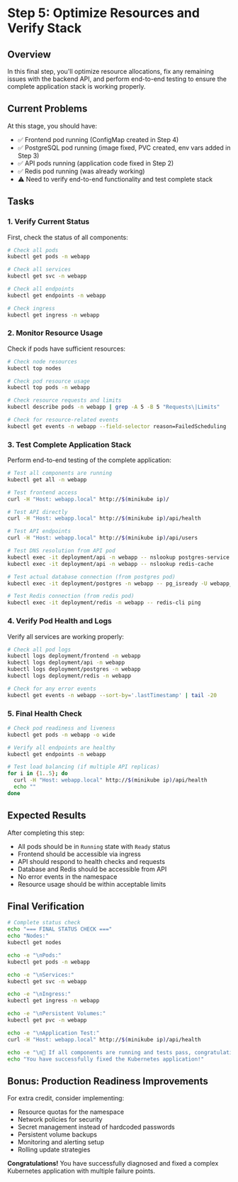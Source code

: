 # Step 5: Optimize Resources and Verify Stack

## Overview

In this final step, you'll optimize resource allocations, fix any remaining issues with the backend API, and perform end-to-end testing to ensure the complete application stack is working properly.

## Current Problems

At this stage, you should have:
- ✅ Frontend pod running (ConfigMap created in Step 4)
- ✅ PostgreSQL pod running (image fixed, PVC created, env vars added in Step 3)
- ✅ API pods running (application code fixed in Step 2)
- ✅ Redis pod running (was already working)
- ⚠️ Need to verify end-to-end functionality and test complete stack

## Tasks

### 1. Verify Current Status

First, check the status of all components:

```bash
# Check all pods
kubectl get pods -n webapp

# Check all services
kubectl get svc -n webapp

# Check all endpoints
kubectl get endpoints -n webapp

# Check ingress
kubectl get ingress -n webapp
```

### 2. Monitor Resource Usage

Check if pods have sufficient resources:

```bash
# Check node resources
kubectl top nodes

# Check pod resource usage
kubectl top pods -n webapp

# Check resource requests and limits
kubectl describe pods -n webapp | grep -A 5 -B 5 "Requests\|Limits"

# Check for resource-related events
kubectl get events -n webapp --field-selector reason=FailedScheduling
```

### 3. Test Complete Application Stack

Perform end-to-end testing of the complete application:

```bash
# Test all components are running
kubectl get all -n webapp

# Test frontend access
curl -H "Host: webapp.local" http://$(minikube ip)/

# Test API directly
curl -H "Host: webapp.local" http://$(minikube ip)/api/health

# Test API endpoints
curl -H "Host: webapp.local" http://$(minikube ip)/api/users

# Test DNS resolution from API pod
kubectl exec -it deployment/api -n webapp -- nslookup postgres-service
kubectl exec -it deployment/api -n webapp -- nslookup redis-cache

# Test actual database connection (from postgres pod)
kubectl exec -it deployment/postgres -n webapp -- pg_isready -U webapp_user

# Test Redis connection (from redis pod)
kubectl exec -it deployment/redis -n webapp -- redis-cli ping
```

### 4. Verify Pod Health and Logs

Verify all services are working properly:

```bash
# Check all pod logs
kubectl logs deployment/frontend -n webapp
kubectl logs deployment/api -n webapp
kubectl logs deployment/postgres -n webapp
kubectl logs deployment/redis -n webapp

# Check for any error events
kubectl get events -n webapp --sort-by='.lastTimestamp' | tail -20
```

### 5. Final Health Check

```bash
# Check pod readiness and liveness
kubectl get pods -n webapp -o wide

# Verify all endpoints are healthy
kubectl get endpoints -n webapp

# Test load balancing (if multiple API replicas)
for i in {1..5}; do
  curl -H "Host: webapp.local" http://$(minikube ip)/api/health
  echo ""
done
```

## Expected Results

After completing this step:
- All pods should be in `Running` state with `Ready` status
- Frontend should be accessible via ingress
- API should respond to health checks and requests
- Database and Redis should be accessible from API
- No error events in the namespace
- Resource usage should be within acceptable limits

## Final Verification

```bash
# Complete status check
echo "=== FINAL STATUS CHECK ==="
echo "Nodes:"
kubectl get nodes

echo -e "\nPods:"
kubectl get pods -n webapp

echo -e "\nServices:"
kubectl get svc -n webapp

echo -e "\nIngress:"
kubectl get ingress -n webapp

echo -e "\nPersistent Volumes:"
kubectl get pvc -n webapp

echo -e "\nApplication Test:"
curl -H "Host: webapp.local" http://$(minikube ip)/api/health

echo -e "\n🎉 If all components are running and tests pass, congratulations!"
echo "You have successfully fixed the Kubernetes application!"
```

## Bonus: Production Readiness Improvements

For extra credit, consider implementing:
- Resource quotas for the namespace
- Network policies for security
- Secret management instead of hardcoded passwords
- Persistent volume backups
- Monitoring and alerting setup
- Rolling update strategies

**Congratulations!** You have successfully diagnosed and fixed a complex Kubernetes application with multiple failure points.